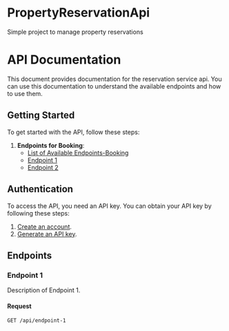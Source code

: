 # PropertyReservationApi
Simple project to manage property reservations

# API Documentation

This document provides documentation for the reservation service api. You can use this documentation to understand the available endpoints and how to use them.

## Getting Started

To get started with the API, follow these steps:


1. **Endpoints for Booking**:
   - [List of Available Endpoints-Booking](#endpoints)
   - [Endpoint 1](#endpoint-1)
   - [Endpoint 2](#endpoint-2)

## Authentication

To access the API, you need an API key. You can obtain your API key by following these steps:

1. [Create an account](#create-an-account).
2. [Generate an API key](#generate-api-key).

## Endpoints

### Endpoint 1

Description of Endpoint 1.

#### Request

```http
GET /api/endpoint-1


